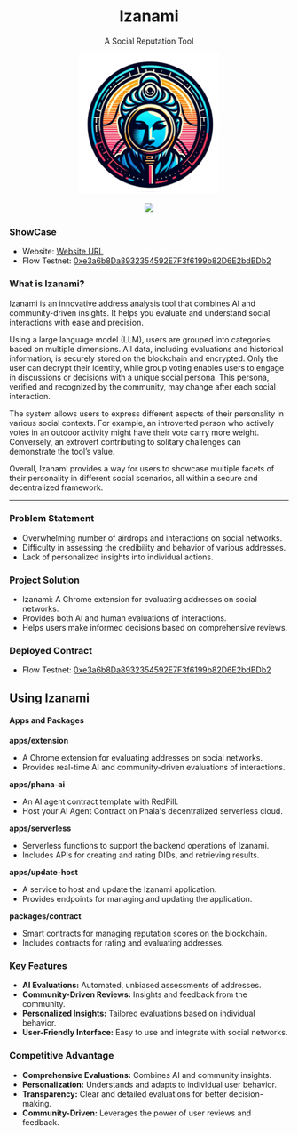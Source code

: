 <div align="center">
<h1>Izanami</h1>

<p>A Social Reputation Tool</p>

<img src="./icon.png" width="50%" height="50%"></img>

[![](https://img.shields.io/github/license/hollow-leaf/Izanami)](./LICENSE)
</div>

### **ShowCase**
- Website: [Website URL](https://)
- Flow Testnet: [0xe3a6b8Da8932354592E7F3f6199b82D6E2bdBDb2]()

### **What is Izanami?**

Izanami is an innovative address analysis tool that combines AI and community-driven insights. It helps you evaluate and understand social interactions with ease and precision.

Using a large language model (LLM), users are grouped into categories based on multiple dimensions. All data, including evaluations and historical information, is securely stored on the blockchain and encrypted. Only the user can decrypt their identity, while group voting enables users to engage in discussions or decisions with a unique social persona. This persona, verified and recognized by the community, may change after each social interaction.

The system allows users to express different aspects of their personality in various social contexts. For example, an introverted person who actively votes in an outdoor activity might have their vote carry more weight. Conversely, an extrovert contributing to solitary challenges can demonstrate the tool’s value.

Overall, Izanami provides a way for users to showcase multiple facets of their personality in different social scenarios, all within a secure and decentralized framework.

---

### **Problem Statement**

- Overwhelming number of airdrops and interactions on social networks.
- Difficulty in assessing the credibility and behavior of various addresses.
- Lack of personalized insights into individual actions.

### **Project Solution**

- Izanami: A Chrome extension for evaluating addresses on social networks.
- Provides both AI and human evaluations of interactions.
- Helps users make informed decisions based on comprehensive reviews.

### **Deployed Contract**
- Flow Testnet: [0xe3a6b8Da8932354592E7F3f6199b82D6E2bdBDb2](https://testnetscan.nerochain.io/address/0xe3a6b8Da8932354592E7F3f6199b82D6E2bdBDb2/contracts#address-tabs)

## **Using Izanami**

#### Apps and Packages

**apps/extension**
- A Chrome extension for evaluating addresses on social networks.
- Provides real-time AI and community-driven evaluations of interactions.

**apps/phana-ai**
- An AI agent contract template with RedPill.
- Host your AI Agent Contract on Phala's decentralized serverless cloud.

**apps/serverless**
- Serverless functions to support the backend operations of Izanami.
- Includes APIs for creating and rating DIDs, and retrieving results.

**apps/update-host**
- A service to host and update the Izanami application.
- Provides endpoints for managing and updating the application.

**packages/contract**
- Smart contracts for managing reputation scores on the blockchain.
- Includes contracts for rating and evaluating addresses.

### **Key Features**

- **AI Evaluations:** Automated, unbiased assessments of addresses.
- **Community-Driven Reviews:** Insights and feedback from the community.
- **Personalized Insights:** Tailored evaluations based on individual behavior.
- **User-Friendly Interface:** Easy to use and integrate with social networks.

### **Competitive Advantage**

- **Comprehensive Evaluations:** Combines AI and community insights.
- **Personalization:** Understands and adapts to individual user behavior.
- **Transparency:** Clear and detailed evaluations for better decision-making.
- **Community-Driven:** Leverages the power of user reviews and feedback.
